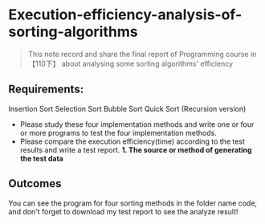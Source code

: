 # Execution-efficiency-analysis-of-sorting-algorithms
> This note record and share the final report of Programming course in 【110下】 about analysing some sorting algorithms' efficiency
## Requirements:
Insertion Sort
Selection Sort
Bubble Sort
Quick Sort (Recursion version)
* Please study these four implementation methods and write one or four or more programs to test the four implementation methods.
* Please compare the execution efficiency(time) according to the test results and write a test report.
**1. The source or method of generating the test data**
## Outcomes
You can see the program for four sorting methods in the folder name code, and don't forget to download my test report to see the analyze result!
